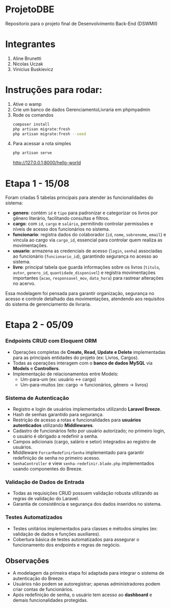# ProjetoDBE
Repositorio para o projeto final de Desenvolvimento Back-End (DSWMII)

# Integrantes
1. Aline Brunetti
2. Nicolas Uczak
3. Vinicius Buskievicz

# Instruções para rodar:
1. Ative o wamp
2. Crie um banco de dados GerenciamentoLivraria em phpmyadmin
3. Rode os comandos
   ```bash
   composer install
   php artisan migrate:fresh
   php artisan migrate:fresh --seed
   ```
4. Para acessar a rota simples
   ```bash
   php artisan serve
   ```
   http://127.0.0.1:8000/hello-world

# Etapa 1 - 15/08

Foram criadas 5 tabelas principais para atender às funcionalidades do sistema:

- **genero**: contém `id` e `tipo` para padronizar e categorizar os livros por gênero literário, facilitando consultas e filtros.
- **cargo**: com `id`, `cargo` e `salário`, permitindo controlar permissões e níveis de acesso dos funcionários no sistema.
- **funcionario**: registra dados do colaborador (`id`, `nome`, `sobrenome`, `email`) e vincula ao cargo via `cargo_id`, essencial para controlar quem realiza as movimentações.
- **usuario**: armazena as credenciais de acesso (`login`, `senha`) associadas ao funcionário (`funcionario_id`), garantindo segurança no acesso ao sistema.
- **livro**: principal tabela que guarda informações sobre os livros (`titulo`, `autor`, `genero_id`, `quantidade_disponivel`) e registra movimentações importantes (`acao`, `responsavel_mov`, `data_hora`) para rastrear alterações no acervo.

Essa modelagem foi pensada para garantir organização, segurança no acesso e controle detalhado das movimentações, atendendo aos requisitos do sistema de gerenciamento de livraria.

# Etapa 2 - 05/09
### Endpoints CRUD com Eloquent ORM
- Operações completas de **Create, Read, Update e Delete** implementadas para as principais entidades do projeto (ex: Livros, Cargos).
- Todas as operações interagem com o **banco de dados MySQL** via **Models** e **Controllers**.
- Implementação de relacionamentos entre Models:
  - Um-para-um (ex: usuário ↔ cargo)
  - Um-para-muitos (ex: cargo → funcionários, gênero → livros)

### Sistema de Autenticação
- Registro e login de usuários implementados utilizando **Laravel Breeze**.
- Hash de senhas garantido para segurança.
- Restrição de acesso a rotas e funcionalidades para **usuários autenticados** utilizando **Middlewares**.
- Cadastro de funcionários feito por usuário autorizado; no primeiro login, o usuário é obrigado a redefinir a senha.
- Campos adicionais (cargo, salário e setor) integrados ao registro de usuários.
- Middleware `ForcarRedefinirSenha` implementado para garantir redefinição de senha no primeiro acesso.
- `SenhaController` e view `senha-redefinir.blade.php` implementados usando componentes do Breeze.

### Validação de Dados de Entrada
- Todas as requisições CRUD possuem validação robusta utilizando as regras de validação do Laravel.
- Garantia de consistência e segurança dos dados inseridos no sistema.

### Testes Automatizados
- Testes unitários implementados para classes e métodos simples (ex: validação de dados e funções auxiliares).
- Cobertura básica de testes automatizados para assegurar o funcionamento dos endpoints e regras de negócio.

## Observações
- A modelagem da primeira etapa foi adaptada para integrar o sistema de autenticação do Breeze.
- Usuários não podem se autoregistrar; apenas administradores podem criar contas de funcionários.
- Após redefinição de senha, o usuário tem acesso ao **dashboard** e demais funcionalidades protegidas.
